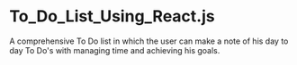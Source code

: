 # To_Do_List_Using_React.js
A comprehensive To Do list in which the user can make a note of his day to day To Do's with managing time and achieving his goals.
